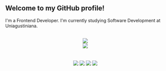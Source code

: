 ## Welcome to my GitHub profile!

I'm a Frontend Developer. I'm currently studying Software Development at Uniagustiniana.

<div align="center"><br />
  <a href="https://github.com/DavidAlmonacid" target="_blank">
    <img src="https://github-readme-stats.vercel.app/api?username=DavidAlmonacid&hide=issues,contribs&custom_title=My+Stats&count_private=true&show_icons=true&theme=moltack" /><br />
    <img src="https://github-readme-stats.vercel.app/api/top-langs/?username=DavidAlmonacid&layout=compact&custom_title=My+Languages&langs_count=10&hide=java&theme=moltack" />
  </a>
</div>

#

<div align="center">
  <a href="https://github.com/DavidAlmonacid" target="_blank" rel="noopener noreferrer"><img src="https://img.shields.io/badge/GitHub-100000?style=for-the-badge&logo=github&logoColor=white" /></a>
  <a href="https://www.linkedin.com/in/davidalmonacid" target="_blank" rel="noopener noreferrer"><img src="https://img.shields.io/badge/LinkedIn-0077B5?style=for-the-badge&logo=linkedin&logoColor=white" /></a>
  <a href="https://t.me/DavidAlmonacid" target="_blank" rel="noopener noreferrer"><img src="https://img.shields.io/badge/Telegram-2CA5E0?style=for-the-badge&logo=telegram&logoColor=white" /></a>
  <a href="mailto:david.almonacidf@gmail.com" target="_blank" rel="noopener noreferrer"><img src="https://img.shields.io/badge/Gmail-D14836?style=for-the-badge&logo=gmail&logoColor=white" /></a>
</div>

<!-- Example
  ![Snake animation](https://github.com/rafaballerini/rafaballerini/blob/output/github-contribution-grid-snake.svg)
</div> -->

<!--
- https://github.com/anuraghazra/github-readme-stats
- https://github.com/rafaballerini/rafaballerini
- 🔭 I’m currently working on ...
- 🌱 I’m currently learning ...
- 👯 I’m looking to collaborate on ...
- 📫 How to reach me: ...
-->
